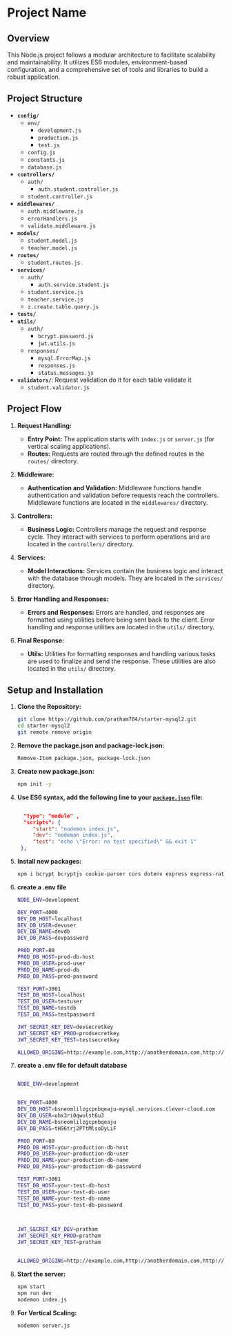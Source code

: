 # Project Name

## Overview

This Node.js project follows a modular architecture to facilitate scalability and maintainability. It utilizes ES6 modules, environment-based configuration, and a comprehensive set of tools and libraries to build a robust application.

## Project Structure

- **`config/`**
  - `env/`
    - `development.js`
    - `production.js`
    - `test.js`
  - `config.js`
  - `constants.js`
  - `database.js`
- **`controllers/`**
  - `auth/`
    - `auth.student.controller.js`
  - `student.controller.js`
- **`middlewares/`**
  - `auth.middleware.js`
  - `errorHandlers.js`
  - `validate.middleware.js`
- **`models/`**
  - `student.model.js`
  - `teacher.model.js`
- **`routes/`**
  - `student.routes.js`
- **`services/`**
  - `auth/`
    - `auth.service.student.js`
  - `student.service.js`
  - `teacher.service.js`
  - `z.create.table.query.js`
- **`tests/`**
- **`utils/`**
  - `auth/`
    - `bcrypt.password.js`
    - `jwt.utils.js`
  - `responses/`
    - `mysql.ErrorMap.js`
    - `responses.js`
    - `status.messages.js`
- **`validators/`**: Request validation do it for each table validate it 
  - `student.validator.js`


## Project Flow

1. **Request Handling:**
   - **Entry Point:** The application starts with `index.js` or `server.js` (for vertical scaling applications).
   - **Routes:** Requests are routed through the defined routes in the `routes/` directory.

2. **Middleware:**
   - **Authentication and Validation:** Middleware functions handle authentication and validation before requests reach the controllers. Middleware functions are located in the `middlewares/` directory.

3. **Controllers:**
   - **Business Logic:** Controllers manage the request and response cycle. They interact with services to perform operations and are located in the `controllers/` directory.

4. **Services:**
   - **Model Interactions:** Services contain the business logic and interact with the database through models. They are located in the `services/` directory.

5. **Error Handling and Responses:**
   - **Errors and Responses:** Errors are handled, and responses are formatted using utilities before being sent back to the client. Error handling and response utilities are located in the `utils/` directory.

6. **Final Response:**
   - **Utils:** Utilities for formatting responses and handling various tasks are used to finalize and send the response. These utilities are also located in the `utils/` directory.

## Setup and Installation

1. **Clone the Repository:**

   ```bash
   git clone https://github.com/pratham704/starter-mysql2.git
   cd starter-mysql2
   git remote remove origin
   ```

2. **Remove the package.json and package-lock.json:**

   ```bash
   Remove-Item package.json, package-lock.json
   ```

3. **Create new package.json:**

   ```bash
   npm init -y
   ```

4. **Use ES6 syntax, add the following line to your [`package.json`](command:_github.copilot.openRelativePath?%5B%7B%22scheme%22%3A%22file%22%2C%22authority%22%3A%22%22%2C%22path%22%3A%22%2Fc%3A%2FUsers%2Fprath%2FOneDrive%2FDesktop%2Fstarter%2Fpackage.json%22%2C%22query%22%3A%22%22%2C%22fragment%22%3A%22%22%7D%5D "c:\Users\prath\OneDrive\Desktop\starter\package.json") file:**

   ```json
   
     "type": "module" , 
     "scripts": {
        "start": "nodemon index.js",
        "dev": "nodemon index.js",
        "test": "echo \"Error: no test specified\" && exit 1"
    },
   
   ```

5. **Install new packages:**

   ```bash
   npm i bcrypt bcryptjs cookie-parser cors dotenv express express-rate-limit helmet joi jsonwebtoken mysql mysql2 nodemon uuid
   ```
    
6. **create a .env file**

    ```bash
    NODE_ENV=development

    DEV_PORT=4000
    DEV_DB_HOST=localhost
    DEV_DB_USER=devuser
    DEV_DB_NAME=devdb
    DEV_DB_PASS=devpassword

    PROD_PORT=80
    PROD_DB_HOST=prod-db-host
    PROD_DB_USER=prod-user
    PROD_DB_NAME=prod-db
    PROD_DB_PASS=prod-password

    TEST_PORT=3001
    TEST_DB_HOST=localhost
    TEST_DB_USER=testuser
    TEST_DB_NAME=testdb
    TEST_DB_PASS=testpassword

    JWT_SECRET_KEY_DEV=devsecretkey
    JWT_SECRET_KEY_PROD=prodsecretkey
    JWT_SECRET_KEY_TEST=testsecretkey

    ALLOWED_ORIGINS=http://example.com,http://anotherdomain.com,http://localhost:3000,http://localhost:5000,http://localhost:3001,http://localhost:4000
    ```
     
7. **create a .env file for default database**

    ```bash

    NODE_ENV=development


    DEV_PORT=4000
    DEV_DB_HOST=bsneomlilzgcpnbqeaju-mysql.services.clever-cloud.com
    DEV_DB_USER=uhx3ri0qwulst6u3
    DEV_DB_NAME=bsneomlilzgcpnbqeaju
    DEV_DB_PASS=tH96trj2PTtMlsoDyLiF

    PROD_PORT=80
    PROD_DB_HOST=your-production-db-host
    PROD_DB_USER=your-production-db-user
    PROD_DB_NAME=your-production-db-name
    PROD_DB_PASS=your-production-db-password

    TEST_PORT=3001
    TEST_DB_HOST=your-test-db-host
    TEST_DB_USER=your-test-db-user
    TEST_DB_NAME=your-test-db-name
    TEST_DB_PASS=your-test-db-password



    JWT_SECRET_KEY_DEV=pratham
    JWT_SECRET_KEY_PROD=pratham
    JWT_SECRET_KEY_TEST=pratham


    ALLOWED_ORIGINS=http://example.com,http://anotherdomain.com,http://localhost:3000,http://localhost:5000,http://localhost:3001,http://localhost:4000


    ```
    
8. **Start the server:**

   ```bash
   npm start
   npm run dev
   nodemon index.js
   ```

7. **For Vertical Scaling:**

   ```bash
   nodemon server.js
   ```
